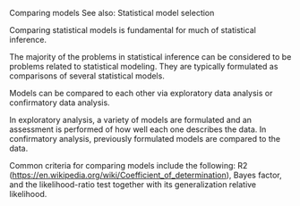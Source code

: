 Comparing models
See also: Statistical model selection

Comparing statistical models is fundamental for much of statistical inference.

The majority of the problems in statistical inference can be considered to be problems related to statistical modeling. 
They are typically formulated as comparisons of several statistical models. 

Models can be compared to each other via 
    exploratory data analysis or 
    confirmatory data analysis. 

In exploratory analysis, a variety of models are formulated and an assessment is performed of how well each one describes the data. 
In confirmatory analysis, previously formulated models are compared to the data.

Common criteria for comparing models include the following: 
    R2 (https://en.wikipedia.org/wiki/Coefficient_of_determination), 
    Bayes factor, and the 
    likelihood-ratio test together with its generalization relative likelihood. 